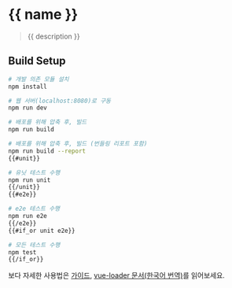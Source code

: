 # {{ name }}

> {{ description }}

## Build Setup

``` bash
# 개발 의존 모듈 설치
npm install

# 웹 서버(localhost:8080)로 구동
npm run dev

# 배포를 위해 압축 후, 빌드
npm run build

# 배포를 위해 압축 후, 빌드 (번들링 리포트 포함)
npm run build --report
{{#unit}}

# 유닛 테스트 수행
npm run unit
{{/unit}}
{{#e2e}}

# e2e 테스트 수행
npm run e2e
{{/e2e}}
{{#if_or unit e2e}}

# 모든 테스트 수행
npm test
{{/if_or}}
```

보다 자세한 사용법은 [가이드](http://yamoo9.github.io/vue-full/), [vue-loader 문서(한국어 번역)](https://vue-loader.vuejs.org/kr/)를 읽어보세요.
